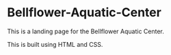 # Bellflower-Aquatic-Center

This is a landing page for the Bellflower Aquatic Center.

This is built using HTML and CSS.
